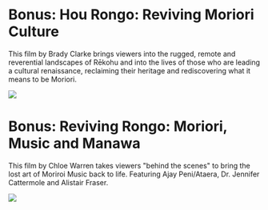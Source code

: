 <!-- 
Title: Bonus content
ID: None
-->

# Bonus: Hou Rongo: Reviving Moriori Culture

This film by Brady Clarke brings viewers into the rugged, remote and reverential landscapes of Rēkohu and into the lives of those who are leading a cultural renaissance, reclaiming their heritage and rediscovering what it means to be Moriori. 

![](https://www.youtube.com/watch?v=C4P42_UiQ6I)

# Bonus: Reviving Rongo: Moriori, Music and Manawa

This film by Chloe Warren takes viewers "behind the scenes" to bring the lost art of Moriroi Music back to life. Featuring Ajay Peni/Ataera, Dr. Jennifer Cattermole and Alistair Fraser.

![](https://www.youtube.com/watch?v=JdRGDnRCw3k)
